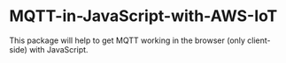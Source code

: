 # MQTT-in-JavaScript-with-AWS-IoT
This package will help to get MQTT working in the browser (only client-side) with JavaScript.
